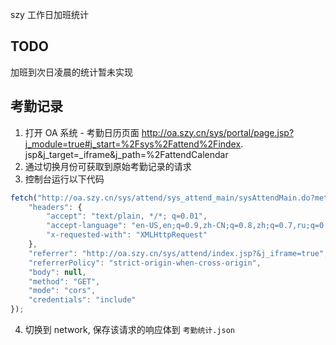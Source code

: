 
szy 工作日加班统计

## TODO

加班到次日凌晨的统计暂未实现

## 考勤记录

1. 打开 OA 系统 - 考勤日历页面 http://oa.szy.cn/sys/portal/page.jsp?j_module=true#j_start=%2Fsys%2Fattend%2Findex.
jsp&j_target=_iframe&j_path=%2FattendCalendar 
2. 通过切换月份可获取到原始考勤记录的请求
3. 控制台运行以下代码
```js
fetch("http://oa.szy.cn/sys/attend/sys_attend_main/sysAttendMain.do?method=mycalendar&categoryType=attend&fdStart=2021-01-01+00%3A00&fdEnd=2022-12-31+00%3A00&s_ajax=true", {
    "headers": {
        "accept": "text/plain, */*; q=0.01",
        "accept-language": "en-US,en;q=0.9,zh-CN;q=0.8,zh;q=0.7,ru;q=0.6",
        "x-requested-with": "XMLHttpRequest"
    },
    "referrer": "http://oa.szy.cn/sys/attend/index.jsp?&j_iframe=true",
    "referrerPolicy": "strict-origin-when-cross-origin",
    "body": null,
    "method": "GET",
    "mode": "cors",
    "credentials": "include"
});
```
4. 切换到 network, 保存该请求的响应体到 `考勤统计.json`

